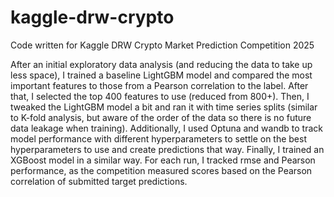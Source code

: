 # kaggle-drw-crypto
Code written for Kaggle DRW Crypto Market Prediction Competition 2025

After an initial exploratory data analysis (and reducing the data to take up less space), I trained a baseline LightGBM model and compared the most important features to those from a Pearson correlation to the label. After that, I selected the top 400 features to use (reduced from 800+). Then, I tweaked the LightGBM model a bit and ran it with time series splits (similar to K-fold analysis, but aware of the order of the data so there is no future data leakage when training). Additionally, I used Optuna and wandb to track model performance with different hyperparameters to settle on the best hyperparameters to use and create predictions that way. Finally, I trained an XGBoost model in a similar way. For each run, I tracked rmse and Pearson performance, as the competition measured scores based on the Pearson correlation of submitted target predictions.
